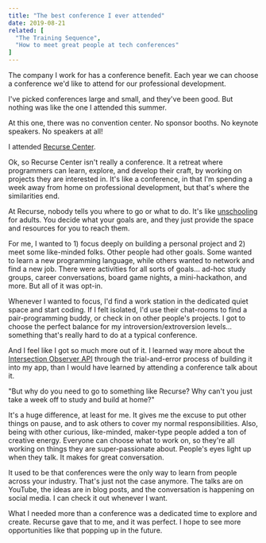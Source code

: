 ```yaml
---
title: "The best conference I ever attended"
date: 2019-08-21
related: [
  "The Training Sequence",
  "How to meet great people at tech conferences"
]
---
```


The company I work for has a conference benefit. Each year we can choose a conference we'd like to attend for our professional development.

I've picked conferences large and small, and they've been good. But nothing was like the one I attended this summer.

At this one, there was no convention center. No sponsor booths. No keynote speakers. No speakers at all!

I attended [Recurse Center](https://www.recurse.com/).

Ok, so Recurse Center isn't really a conference. It a retreat where programmers can learn, explore, and develop their craft, by working on projects they are interested in. It's like a conference, in that I'm spending a week away from home on professional development, but that's where the similarities end.

At Recurse, nobody tells you where to go or what to do. It's like [unschooling](https://en.wikipedia.org/wiki/Unschooling) for adults. You decide what your goals are, and they just provide the space and resources for you to reach them.

For me, I wanted to 1) focus deeply on building a personal project and 2) meet some like-minded folks. Other people had other goals. Some wanted to learn a new programming language, while others wanted to network and find a new job. There were activities for all sorts of goals... ad-hoc study groups, career conversations, board game nights, a mini-hackathon, and more. But all of it was opt-in.

Whenever I wanted to focus, I'd find a work station in the dedicated quiet space and start coding. If I felt isolated, I'd use their chat-rooms to find a pair-programming buddy, or check in on other people's projects. I got to choose the perfect balance for my introversion/extroversion levels... something that's really hard to do at a typical conference.

And I feel like I got so much more out of it. I learned way more about the [Intersection Observer API](https://developer.mozilla.org/en-US/docs/Web/API/Intersection_Observer_API) through the trial-and-error process of building it into my app, than I would have learned by attending a conference talk about it.

"But why do you need to go to something like Recurse? Why can't you just take a week off to study and build at home?"

It's a huge difference, at least for me. It gives me the excuse to put other things on pause, and to ask others to cover my normal responsibilities. Also, being with other curious, like-minded, maker-type people added a ton of creative energy. Everyone can choose what to work on, so they're all working on things they are super-passionate about. People's eyes light up when they talk. It makes for great conversation.

It used to be that conferences were the only way to learn from people across your industry. That's just not the case anymore. The talks are on YouTube, the ideas are in blog posts, and the conversation is happening on social media. I can check it out whenever I want.

What I needed more than a conference was a dedicated time to explore and create. Recurse gave that to me, and it was perfect. I hope to see more opportunities like that popping up in the future.
